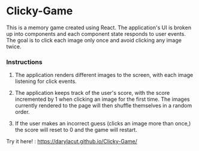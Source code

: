# Clicky-Game

This is a memory game created using React. The application's UI is broken up into components and each component state responds to user events. The goal is to click each image only once and avoid clicking any image twice.


### Instructions

1. The application renders different images to the screen, with each image listening for click events.

2. The application keeps track of the user's score, with the score incremented by 1 when clicking an image for the first time. The images currently rendered to the page will then shuffle themselves in a random order.

3. If the user makes an incorrect guess (clicks an image more than once,) the score will reset to 0 and the game will restart.


Try it here! : https://darylacut.github.io/Clicky-Game/
